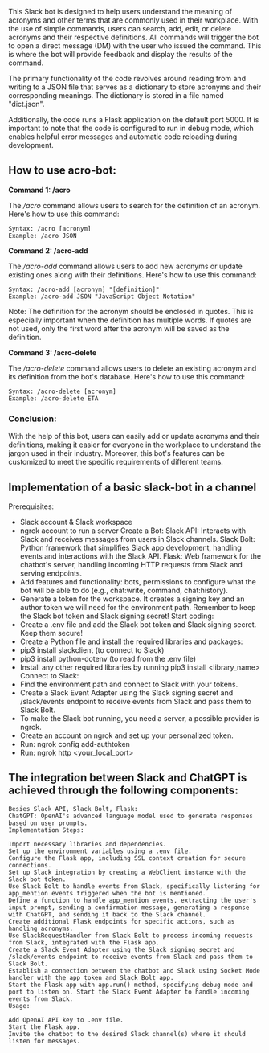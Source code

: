 This Slack bot is designed to help users understand the meaning of acronyms and other terms that are commonly used in their workplace. With the use of simple commands, users can search, add, edit, or delete acronyms and their respective definitions. All commands will trigger the bot to open a direct message (DM) with the user who issued the command. This is where the bot will provide feedback and display the results of the command.

The primary functionality of the code revolves around reading from and writing to a JSON file that serves as a dictionary to store acronyms and their corresponding meanings. The dictionary is stored in a file named "dict.json".

Additionally, the code runs a Flask application on the default port 5000. It is important to note that the code is configured to run in debug mode, which enables helpful error messages and automatic code reloading during development.

## How to use acro-bot:
**Command 1: /acro**
  
The _/acro_ command allows users to search for the definition of an acronym. Here's how to use this command:
```
Syntax: /acro [acronym]
Example: /acro JSON
```
**Command 2: /acro-add**

The _/acro-add_ command allows users to add new acronyms or update existing ones along with their definitions. Here's how to use this command:
```
Syntax: /acro-add [acronym] "[definition]"
Example: /acro-add JSON "JavaScript Object Notation"
```
Note: The definition for the acronym should be enclosed in quotes. This is especially important when the definition has multiple words. If quotes are not used, only the first word after the acronym will be saved as the definition.

**Command 3: /acro-delete**

The _/acro-delete_ command allows users to delete an existing acronym and its definition from the bot's database. Here's how to use this command:
```
Syntax: /acro-delete [acronym]
Example: /acro-delete ETA
```
### Conclusion:
With the help of this bot, users can easily add or update acronyms and their definitions, making it easier for everyone in the workplace to understand the jargon used in their industry. Moreover, this bot's features can be customized to meet the specific requirements of different teams.

## Implementation of a basic slack-bot in a channel
Prerequisites:
- Slack account & Slack workspace
- ngrok account to run a server
Create a Bot:
Slack API: Interacts with Slack and receives messages from users in Slack channels.
Slack Bolt: Python framework that simplifies Slack app development, handling events and interactions with the Slack API.
Flask: Web framework for the chatbot's server, handling incoming HTTP requests from Slack and serving endpoints.
- Add features and functionality: bots, permissions to configure what the bot will be able to do (e.g., chat:write, command, chat:history).
- Generate a token for the workspace. It creates a signing key and an author token we will need for the environment path. Remember to keep the Slack bot token and Slack signing secret!
Start coding:
- Create a .env file and add the Slack bot token and Slack signing secret. Keep them secure!
- Create a Python file and install the required libraries and packages:
- pip3 install slackclient (to connect to Slack)
- pip3 install python-dotenv (to read from the .env file)
- Install any other required libraries by running pip3 install <library_name>
Connect to Slack:
- Find the environment path and connect to Slack with your tokens.
- Create a Slack Event Adapter using the Slack signing secret and /slack/events endpoint to receive events from Slack and pass them to Slack Bolt.
- To make the Slack bot running, you need a server, a possible provider is ngrok.
- Create an account on ngrok and set up your personalized token.
- Run: ngrok config add-authtoken <token>
- Run: ngrok http <your_local_port>

## The integration between Slack and ChatGPT is achieved through the following components:
```
Besies Slack API, Slack Bolt, Flask:
ChatGPT: OpenAI's advanced language model used to generate responses based on user prompts.
Implementation Steps:

Import necessary libraries and dependencies.
Set up the environment variables using a .env file.
Configure the Flask app, including SSL context creation for secure connections.
Set up Slack integration by creating a WebClient instance with the Slack bot token.
Use Slack Bolt to handle events from Slack, specifically listening for app_mention events triggered when the bot is mentioned.
Define a function to handle app_mention events, extracting the user's input prompt, sending a confirmation message, generating a response with ChatGPT, and sending it back to the Slack channel.
Create additional Flask endpoints for specific actions, such as handling acronyms.
Use SlackRequestHandler from Slack Bolt to process incoming requests from Slack, integrated with the Flask app.
Create a Slack Event Adapter using the Slack signing secret and /slack/events endpoint to receive events from Slack and pass them to Slack Bolt.
Establish a connection between the chatbot and Slack using Socket Mode handler with the app token and Slack Bolt app.
Start the Flask app with app.run() method, specifying debug mode and port to listen on. Start the Slack Event Adapter to handle incoming events from Slack.
Usage:

Add OpenAI API key to .env file.
Start the Flask app.
Invite the chatbot to the desired Slack channel(s) where it should listen for messages.
```
